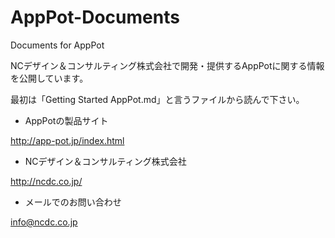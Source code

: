 AppPot-Documents
================

Documents for AppPot

NCデザイン＆コンサルティング株式会社で開発・提供するAppPotに関する情報を公開しています。

最初は「Getting Started AppPot.md」と言うファイルから読んで下さい。


* AppPotの製品サイト

http://app-pot.jp/index.html



* NCデザイン＆コンサルティング株式会社

http://ncdc.co.jp/



* メールでのお問い合わせ

info@ncdc.co.jp

